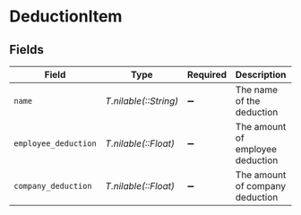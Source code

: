 # DeductionItem


## Fields

| Field                            | Type                             | Required                         | Description                      | Example                          |
| -------------------------------- | -------------------------------- | -------------------------------- | -------------------------------- | -------------------------------- |
| `name`                           | *T.nilable(::String)*            | :heavy_minus_sign:               | The name of the deduction        | Health Insurance                 |
| `employee_deduction`             | *T.nilable(::Float)*             | :heavy_minus_sign:               | The amount of employee deduction | 100                              |
| `company_deduction`              | *T.nilable(::Float)*             | :heavy_minus_sign:               | The amount of company deduction  | 200                              |